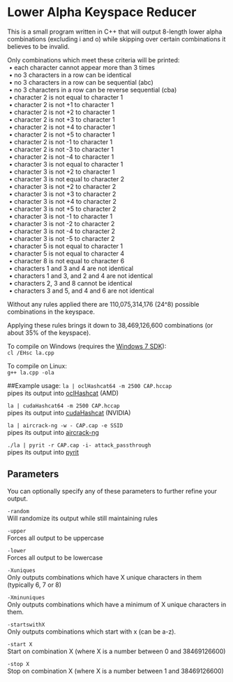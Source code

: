 # Lower Alpha Keyspace Reducer
This is a small program written in C++ that will output 8-length lower alpha combinations (excluding i and o) while 
skipping over certain combinations it believes to be invalid.

Only combinations which meet these criteria will be printed:<br>
&nbsp;&bull; each character cannot appear more than 3 times<br>
&nbsp;&bull; no 3 characters in a row can be identical<br>
&nbsp;&bull; no 3 characters in a row can be sequential (abc)<br>
&nbsp;&bull; no 3 characters in a row can be reverse sequential (cba)<br>
&nbsp;&bull; character 2 is not equal to character 1<br>
&nbsp;&bull; character 2 is not +1 to character 1<br>
&nbsp;&bull; character 2 is not +2 to character 1<br>
&nbsp;&bull; character 2 is not +3 to character 1<br>
&nbsp;&bull; character 2 is not +4 to character 1<br>
&nbsp;&bull; character 2 is not +5 to character 1<br>
&nbsp;&bull; character 2 is not -1 to character 1<br>
&nbsp;&bull; character 2 is not -3 to character 1<br>
&nbsp;&bull; character 2 is not -4 to character 1<br>
&nbsp;&bull; character 3 is not equal to character 1<br>
&nbsp;&bull; character 3 is not +2 to character 1<br>
&nbsp;&bull; character 3 is not equal to character 2<br>
&nbsp;&bull; character 3 is not +2 to character 2<br>
&nbsp;&bull; character 3 is not +3 to character 2<br>
&nbsp;&bull; character 3 is not +4 to character 2<br>
&nbsp;&bull; character 3 is not +5 to character 2<br>
&nbsp;&bull; character 3 is not -1 to character 1<br>
&nbsp;&bull; character 3 is not -2 to character 2<br>
&nbsp;&bull; character 3 is not -4 to character 2<br>
&nbsp;&bull; character 3 is not -5 to character 2<br>
&nbsp;&bull; character 5 is not equal to character 1<br>
&nbsp;&bull; character 5 is not equal to character 4<br>
&nbsp;&bull; character 8 is not equal to character 6<br>
&nbsp;&bull; characters 1 and 3 and 4 are not identical<br>
&nbsp;&bull; characters 1 and 3, and 2 and 4 are not identical<br>
&nbsp;&bull; characters 2, 3 and 8 cannot be identical<br>
&nbsp;&bull; characters 3 and 5, and 4 and 6 are not identical<br>

Without any rules applied there are 110,075,314,176 (24^8) possible combinations in the keyspace.

Applying these rules brings it down to 38,469,126,600 combinations (or about 35% of the keyspace).

To compile on Windows (requires the <a href="http://www.microsoft.com/en-us/download/details.aspx?id=8279">Windows 7 SDK</a>):<br>
`cl /EHsc la.cpp`

To compile on Linux:<br>
`g++ la.cpp -ola`

##Example usage:
`la | oclHashcat64 -m 2500 CAP.hccap`<br>
pipes its output into <a href="http://hashcat.net/oclhashcat/">oclHashcat</a> (AMD)

`la | cudaHashcat64 -m 2500 CAP.hccap`<br>
pipes its output into <a href="http://hashcat.net/oclhashcat/">cudaHashcat</a> (NVIDIA)

`la | aircrack-ng -w - CAP.cap -e SSID`<br>
pipes its output into <a href="http://www.aircrack-ng.org/">aircrack-ng</a>

`./la | pyrit -r CAP.cap -i- attack_passthrough`<br>
pipes its output into <a href="https://code.google.com/p/pyrit/">pyrit</a>

## Parameters
You can optionally specify any of these parameters to further refine your output.

`-random`<br>
Will randomize its output while still maintaining rules<br>

`-upper`<br>
Forces all output to be uppercase<br>

`-lower`<br>
Forces all output to be lowercase<br>

`-Xuniques`<br>
Only outputs combinations which have X unique characters in them (typically 6, 7 or 8)<br>

`-Xminuniques`<br>
Only outputs combinations which have a minimum of X unique characters in them.<br>

`-startswithX`<br>
Only outputs combinations which start with x (can be a-z).<br>

`-start X`<br>
Start on combination X (where X is a number between 0 and 38469126600)<br>

`-stop X`<br>
Stop on combination X (where X is a number between 1 and 38469126600)<br>
